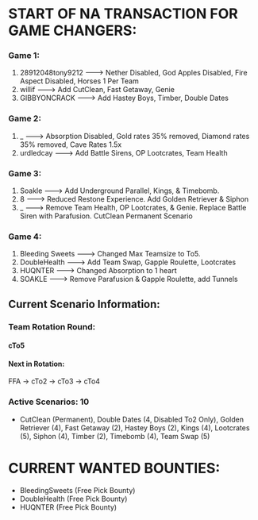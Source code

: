 # START OF NA TRANSACTION FOR GAME CHANGERS:

### Game 1:
  1) 28912048tony9212 ---> Nether Disabled, God Apples Disabled, Fire Aspect Disabled, Horses 1 Per Team
  2) willif ---> Add CutClean, Fast Getaway, Genie
  3) GIBBYONCRACK ---> Add Hastey Boys, Timber, Double Dates

### Game 2: 
  1) _ ---> Absorption Disabled, Gold rates 35% removed, Diamond rates 35% removed, Cave Rates 1.5x
  2) urdledcay ---> Add Battle Sirens, OP Lootcrates, Team Health

### Game 3:
  1) Soakle ---> Add Underground Parallel, Kings, & Timebomb.
  2) 8 ---> Reduced Restone Experience. Add Golden Retriever & Siphon 
  3) _ ---> Remove Team Health, OP Lootcrates, & Genie. Replace Battle Siren with Parafusion. CutClean Permanent Scenario

### Game 4: 
  1) Bleeding Sweets ---> Changed Max Teamsize to To5.
  2) DoubleHealth ---> Add Team Swap, Gapple Roulette, Lootcrates
  3) HUQNTER ---> Changed Absorption to 1 heart
  4) SOAKLE ---> Remove Parafusion & Gapple Roulette, add Tunnels

## Current Scenario Information:

### Team Rotation Round:

#### cTo5

#### Next in Rotation:

FFA -> cTo2 -> cTo3 -> cTo4


### Active Scenarios: 10

- CutClean (Permanent), Double Dates (4, Disabled To2 Only), Golden Retriever (4), Fast Getaway (2), Hastey Boys (2), Kings (4), Lootcrates (5), Siphon (4), Timber (2), Timebomb (4), Team Swap (5)

# CURRENT WANTED BOUNTIES:
- BleedingSweets (Free Pick Bounty)
- DoubleHealth (Free Pick Bounty)
- HUQNTER (Free Pick Bounty)
